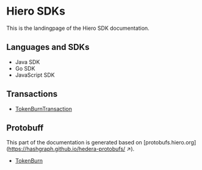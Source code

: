 # Hiero SDKs

This is the landingpage of the Hiero SDK documentation.

## Languages and SDKs

- Java SDK
- Go SDK
- JavaScript SDK

## Transactions

- [TokenBurnTransaction](TokenBurnTransaction.md)

## Protobuff

This part of the documentation is generated based on [protobufs.hiero.org](https://hashgraph.github.io/hedera-protobufs/ :arrow_upper_right:).

- [TokenBurn](api/TokenBurn.md)

